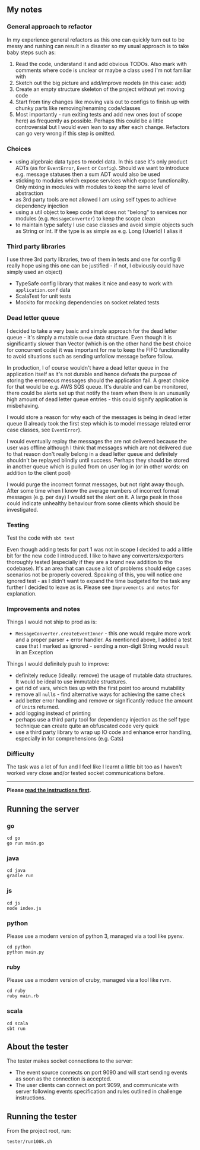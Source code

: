 ## My notes

### General approach to refactor
In my experience general refactors as this one can quickly turn out to be messy and rushing can result in a disaster so my usual approach is to take baby steps such as:
1. Read the code, understand it and add obvious TODOs. Also mark with comments where code is unclear or maybe a class used I'm not familiar with
2. Sketch out the big picture and add/improve models (in this case: add)
3. Create an empty structure skeleton of the project without yet moving code
4. Start from tiny changes like moving vals out to configs to finish up with chunky parts like removing/renaming code/classes
5. Most importantly - run exiting tests and add new ones (out of scope here) as frequently as possible. Perhaps this could be a little controversial but I would even lean to say after each change. Refactors can go very wrong if this step is omitted.

### Choices
- using algebraic data types to model data. In this case it's only product ADTs (as for `EventError`, `Event` or `Config`). Should we want to introduce e.g. message statuses then a sum ADT would also be used
- sticking to modules which expose services which expose functionality. Only mixing in modules with modules to keep the same level of abstraction
- as 3rd party tools are not allowed I am using self types to achieve dependency injection
- using a util object to keep code that does not "belong" to services nor modules (e.g. `MessageConverter`) to keep the scope clean
- to maintain type safety I use case classes and avoid simple objects such as String or Int. If the type is as simple as e.g. Long (UserId) I alias it

### Third party libraries
I use three 3rd party libraries, two of them in tests and one for config (I really hope using this one can be justified - if not, I obviously could have simply used an object)
- TypeSafe config library that makes it nice and easy to work with `application.conf` data
- ScalaTest for unit tests
- Mockito for mocking dependencies on socket related tests

### Dead letter queue
I decided to take a very basic and simple approach for the dead letter queue - it's simply a mutable `Queue` data structure.
Even though it is significantly slower than Vector (which is on the other hand the best choice for concurrent code) it was important for me to keep the FIFO functionality to avoid situations such as sending unfollow message before follow.

In production, I of course wouldn't have a dead letter queue in the application itself as it's not durable and hence defeats the purpose of storing the erroneous messages should the application fail. A great choice for that would be e.g. AWS SQS queue.
It's durable and can be monitored, there could be alerts set up that notify the team when there is an unusually high amount of dead letter queue entries - this could signify application is misbehaving.

I would store a reason for why each of the messages is being in dead letter queue (I already took the first step which is to model message related error case classes, see `EventError`). 

I would eventually replay the messages the are not delivered because the user was offline although I think that messages which are not delivered due to that reason don't really belong in a dead letter queue and definitely shouldn't be replayed blindly until success. Perhaps they should be stored in another queue which is pulled from on user log in (or in other words: on addition to the client pool)

I would purge the incorrect format messages, but not right away though. After some time when I know the average numbers of incorrect format messages (e.g. per day) I would set the alert on it. A large peak in those could indicate unhealthy behaviour from some clients which should be investigated. 

### Testing
Test the code with `sbt test`

Even though adding tests for part 1 was not in scope I decided to add a little bit for the new code I introduced. I like to have any converters/exporters thoroughly tested (especially if they are a brand new addition to the codebase). It's an area that can cause a lot of problems should edge cases scenarios not be properly covered. 
Speaking of this, you will notice one ignored test - as I didn't want to expand the time budgeted for the task any further I decided to leave as is. Please see `Improvements and notes` for explanation.

### Improvements and notes
Things I would not ship to prod as is:
- `MessageConverter.createEventInner` - this one would require more work and a proper parser + error handler. As mentioned above, I added a test case that I marked as ignored - sending a non-digit String would result in an Exception

Things I would definitely push to improve:
- definitely reduce (ideally: remove) the usage of mutable data structures. It would be ideal to use immutable structures.
- get rid of vars, which ties up with the first point too around mutability
- remove all `null`s - find alternative ways for achieving the same check
- add better error handling and remove or significantly reduce the amount of `Unit`s returned.
- add logging instead of printing
- perhaps use a third party tool for dependency injection as the self type technique can create quite an obfuscated code very quick 
- use a third party library to wrap up IO code and enhance error handling, especially in for comprehensions (e.g. Cats)

### Difficulty
The task was a lot of fun and I feel like I learnt a little bit too as I haven't worked very close and/or tested socket communications before.

______________________


**Please [read the instructions first](INSTRUCTIONS.md).**

## Running the server

### go
```
cd go
go run main.go
```

### java
```
cd java
gradle run
```

### js
```
cd js
node index.js
```

### python
Please use a modern version of python 3, managed via a tool like pyenv.
```
cd python
python main.py
```

### ruby
Please use a modern version of cruby, managed via a tool like rvm.
```
cd ruby
ruby main.rb
```

### scala
```
cd scala
sbt run
```

## About the tester

The tester makes socket connections to the server:

- The event source connects on port 9090 and will start sending events as soon as the connection is accepted. 
- The user clients can connect on port 9099,
and communicate with server following events specification and rules outlined in challenge instructions. 

## Running the tester

From the project root, run:

`tester/run100k.sh`
